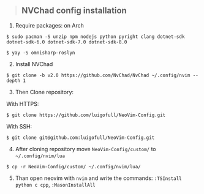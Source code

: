 > ## NVChad config installation

1. Require packages: on Arch
```
$ sudo pacman -S unzip npm nodejs python pyright clang dotnet-sdk dotnet-sdk-6.0 dotnet-sdk-7.0 dotnet-sdk-8.0 
```

```
$ yay -S omnisharp-roslyn
```

2. Install NVChad
```
$ git clone -b v2.0 https://github.com/NvChad/NvChad ~/.config/nvim --depth 1
```

3. Then Clone repository:

With HTTPS:
```
$ git clone https://github.com/luigofull/NeoVim-Config.git
```

With SSH:
```
$ git clone git@github.com:luigofull/NeoVim-Config.git
```

4. After cloning repository move `NeoVim-Config/custom/` to `~/.config/nvim/lua`
```
$ cp -r NeoVim-Config/custom/ ~/.config/nvim/lua/
```

5. Than open neovim with `nvim` and write the commands: `:TSInstall python c cpp`, `:MasonInstallAll`
